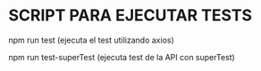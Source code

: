 # SCRIPT PARA EJECUTAR TESTS 

npm run test (ejecuta el test utilizando axios)

npm run test-superTest (ejecuta test de la API con superTest)